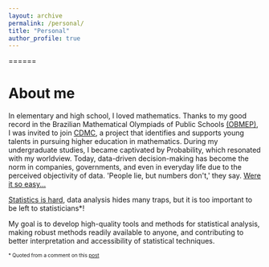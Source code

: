 ```yaml
---
layout: archive
permalink: /personal/
title: "Personal"
author_profile: true
---
```


======
# About me 

In elementary and high school, I loved mathematics. Thanks to my good record in the Brazilian Mathematical Olympiads of Public Schools [(OBMEP)](https://www.obmep.org.br/), I was invited to join [CDMC](https://cdmc.fgv.br/), a project that identifies and supports young talents in pursuing higher education in mathematics. During my undergraduate studies, I became captivated by Probability, which resonated with my worldview. Today, data-driven decision-making has become the norm in companies, governments, and even in everyday life due to the perceived objectivity of data. 'People lie, but numbers don't,' they say. [Were it so easy...](https://www.youtube.com/watch?v=ubKUMlEppAs&ab_channel=JimmyButtWhiff)

[Statistics is hard](https://statmodeling.stat.columbia.edu/2022/03/05/statistics-is-hard-etc-again/), data analysis hides many traps, but it is too important to be left to statisticians*! 

My goal is to develop high-quality tools and methods for statistical analysis, making robust methods readily available to anyone, and contributing to better interpretation and accessibility of statistical techniques.



<font size='1'>* Quoted from a comment on this [post](https://statmodeling.stat.columbia.edu/2022/03/05/statistics-is-hard-etc-again/)</font>


   






